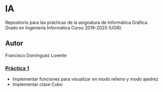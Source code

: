 # IA
Repositorio para las prácticas de la asignatura de Informática Gráfica. Grado en Ingeniería Informática Curso 2019-2020 (UGR).

## Autor
Francisco Domínguez Lorente

### [Práctica 1](https://github.com/frandominguez03/IG/tree/master/Practica1)
- Implementar funciones para visualizar en modo relleno y modo ajedrez
- Implementar clase Cubo
